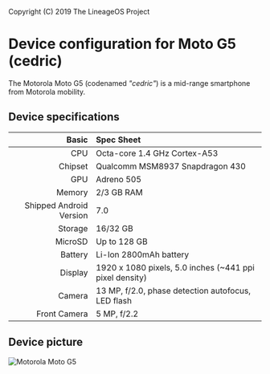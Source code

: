 Copyright (C) 2019 The LineageOS Project

Device configuration for Moto G5 (cedric)
==================================================

The Motorola Moto G5 (codenamed _"cedric"_) is a mid-range smartphone from Motorola mobility.

## Device specifications

Basic   | Spec Sheet
-------:|:-------------------------
CPU     | Octa-core 1.4 GHz Cortex-A53
Chipset | Qualcomm MSM8937 Snapdragon 430
GPU     | Adreno 505
Memory  | 2/3 GB RAM
Shipped Android Version | 7.0
Storage | 16/32 GB
MicroSD | Up to 128 GB
Battery | Li-Ion 2800mAh battery
Display | 1920 x 1080 pixels, 5.0 inches (~441 ppi pixel density)
Camera  | 13 MP, f/2.0, phase detection autofocus, LED flash
Front Camera  |  5 MP, f/2.2

## Device picture

![Motorola Moto G5](http://cdn2.gsmarena.com/vv/pics/motorola/motorola-moto-g5-1.jpg "Moto G5")
